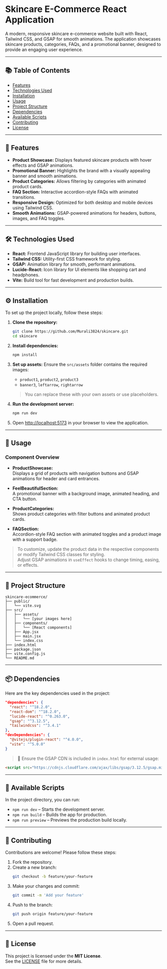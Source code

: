 
# Skincare E-Commerce React Application

A modern, responsive skincare e-commerce website built with React, Tailwind CSS, and GSAP for smooth animations. The application showcases skincare products, categories, FAQs, and a promotional banner, designed to provide an engaging user experience.

---

## 📚 Table of Contents

- [Features](#features)  
- [Technologies Used](#technologies-used)  
- [Installation](#installation)  
- [Usage](#usage)  
- [Project Structure](#project-structure)  
- [Dependencies](#dependencies)  
- [Available Scripts](#available-scripts)  
- [Contributing](#contributing)  
- [License](#license)  

---

## 🌟 Features

- **Product Showcase:** Displays featured skincare products with hover effects and GSAP animations.  
- **Promotional Banner:** Highlights the brand with a visually appealing banner and smooth animations.  
- **Product Categories:** Allows filtering by categories with animated product cards.  
- **FAQ Section:** Interactive accordion-style FAQs with animated transitions.  
- **Responsive Design:** Optimized for both desktop and mobile devices using Tailwind CSS.  
- **Smooth Animations:** GSAP-powered animations for headers, buttons, images, and FAQ toggles.

---

## 🛠 Technologies Used

- **React:** Frontend JavaScript library for building user interfaces.  
- **Tailwind CSS:** Utility-first CSS framework for styling.  
- **GSAP:** Animation library for smooth, performant animations.  
- **Lucide-React:** Icon library for UI elements like shopping cart and headphones.  
- **Vite:** Build tool for fast development and production builds.

---

## ⚙️ Installation

To set up the project locally, follow these steps:

1. **Clone the repository:**
   ```bash
   git clone https://github.com/Murali3824/skincare.git
   cd skincare
   ```

2. **Install dependencies:**
   ```bash
   npm install
   ```

3. **Set up assets:**
   Ensure the `src/assets` folder contains the required images:
   - `product1`, `product2`, `product3`
   - `banner3`, `leftarrow`, `rightarrow`

   > You can replace these with your own assets or use placeholders.

4. **Run the development server:**
   ```bash
   npm run dev
   ```

5. Open [http://localhost:5173](http://localhost:5173) in your browser to view the application.

---

## 🚀 Usage

### Component Overview

- **ProductShowcase:**  
  Displays a grid of products with navigation buttons and GSAP animations for header and card entrances.

- **FeelBeautifulSection:**  
  A promotional banner with a background image, animated heading, and CTA button.

- **ProductCategories:**  
  Shows product categories with filter buttons and animated product cards.

- **FAQSection:**  
  Accordion-style FAQ section with animated toggles and a product image with a support badge.

> To customize, update the product data in the respective components or modify Tailwind CSS classes for styling.  
> Adjust GSAP animations in `useEffect` hooks to change timing, easing, or effects.

---

## 📁 Project Structure

```
skincare-ecommerce/
├── public/
│   └── vite.svg
├── src/
│   ├── assets/
│   │   └── [your images here]
│   ├── components/
│   │   └── [React components]
│   ├── App.jsx
│   ├── main.jsx
│   └── index.css
├── index.html
├── package.json
├── vite.config.js
└── README.md
```

---

## 📦 Dependencies

Here are the key dependencies used in the project:

```json
"dependencies": {
  "react": "^18.2.0",
  "react-dom": "^18.2.0",
  "lucide-react": "^0.263.0",
  "gsap": "^3.12.5",
  "tailwindcss": "^3.4.1"
},
"devDependencies": {
  "@vitejs/plugin-react": "^4.0.0",
  "vite": "^5.0.0"
}
```

> 🔗 Ensure the GSAP CDN is included in `index.html` for external usage:

```html
<script src="https://cdnjs.cloudflare.com/ajax/libs/gsap/3.12.5/gsap.min.js" integrity="sha512-7eHRwcbYkK4d9g/6tD/mhkf++eo2Q6ggDdEALf6LZ3+ge7BPI5Oer3OYe1S2mWv2tB5DC8rJ2sU3TWk2z5LfY2g==" crossorigin="anonymous" referrerpolicy="no-referrer"></script>
```

---

## 📜 Available Scripts

In the project directory, you can run:

- `npm run dev` – Starts the development server.  
- `npm run build` – Builds the app for production.  
- `npm run preview` – Previews the production build locally.

---

## 🤝 Contributing

Contributions are welcome! Please follow these steps:

1. Fork the repository.  
2. Create a new branch:
   ```bash
   git checkout -b feature/your-feature
   ```
3. Make your changes and commit:
   ```bash
   git commit -m 'Add your feature'
   ```
4. Push to the branch:
   ```bash
   git push origin feature/your-feature
   ```
5. Open a pull request.

---

## 📄 License

This project is licensed under the **MIT License**.  
See the [LICENSE](LICENSE) file for more details.
